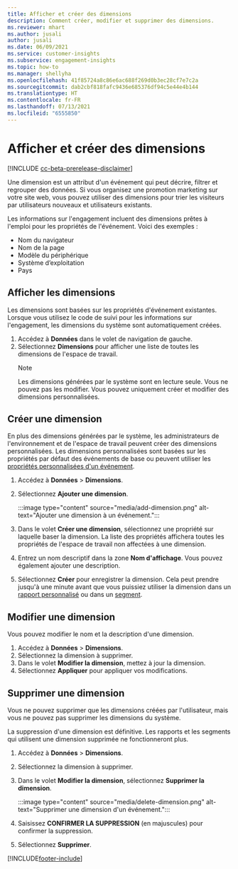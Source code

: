 ```yaml
---
title: Afficher et créer des dimensions
description: Comment créer, modifier et supprimer des dimensions.
ms.reviewer: mhart
ms.author: jusali
author: jusali
ms.date: 06/09/2021
ms.service: customer-insights
ms.subservice: engagement-insights
ms.topic: how-to
ms.manager: shellyha
ms.openlocfilehash: 41f85724a8c86e6ac688f269d0b3ec28cf7e7c2a
ms.sourcegitcommit: dab2cbf818fafc9436e685376df94c5e44e4b144
ms.translationtype: HT
ms.contentlocale: fr-FR
ms.lasthandoff: 07/13/2021
ms.locfileid: "6555850"
---
```

# <a name="view-and-create-dimensions"></a>Afficher et créer des dimensions

[!INCLUDE [cc-beta-prerelease-disclaimer](includes/cc-beta-prerelease-disclaimer.md)]

Une dimension est un attribut d'un événement qui peut décrire, filtrer et regrouper des données. Si vous organisez une promotion marketing sur votre site web, vous pouvez utiliser des dimensions pour trier les visiteurs par utilisateurs nouveaux et utilisateurs existants.  

Les informations sur l'engagement incluent des dimensions prêtes à l'emploi pour les propriétés de l'événement. Voici des exemples :

- Nom du navigateur
- Nom de la page
- Modèle du périphérique
- Système d’exploitation
- Pays

## <a name="view-dimensions"></a>Afficher les dimensions

Les dimensions sont basées sur les propriétés d'événement existantes. Lorsque vous utilisez le code de suivi pour les informations sur l'engagement, les dimensions du système sont automatiquement créées.

1. Accédez à **Données** dans le volet de navigation de gauche. 
1. Sélectionnez **Dimensions** pour afficher une liste de toutes les dimensions de l'espace de travail. 
   > [!NOTE]
   > Les dimensions générées par le système sont en lecture seule. Vous ne pouvez pas les modifier. Vous pouvez uniquement créer et modifier des dimensions personnalisées.

## <a name="create-a-dimension"></a>Créer une dimension

En plus des dimensions générées par le système, les administrateurs de l'environnement et de l'espace de travail peuvent créer des dimensions personnalisées. Les dimensions personnalisées sont basées sur les propriétés par défaut des événements de base ou peuvent utiliser les [propriétés personnalisées d'un événement](advanced-SDK-implementation.md).

1. Accédez à **Données** > **Dimensions**.
1. Sélectionnez **Ajouter une dimension**.

   :::image type="content" source="media/add-dimension.png" alt-text="Ajouter une dimension à un événement.":::

1. Dans le volet **Créer une dimension**, sélectionnez une propriété sur laquelle baser la dimension. La liste des propriétés affichera toutes les propriétés de l'espace de travail non affectées à une dimension.
1. Entrez un nom descriptif dans la zone **Nom d'affichage**. Vous pouvez également ajouter une description.
1. Sélectionnez **Créer** pour enregistrer la dimension. Cela peut prendre jusqu'à une minute avant que vous puissiez utiliser la dimension dans un [rapport personnalisé](custom-reports.md) ou dans un [segment](segments.md). 

## <a name="edit-a-dimension"></a>Modifier une dimension

Vous pouvez modifier le nom et la description d'une dimension.

1. Accédez à **Données** > **Dimensions**.
1. Sélectionnez la dimension à supprimer.
1. Dans le volet **Modifier la dimension**, mettez à jour la dimension.
1. Sélectionnez **Appliquer** pour appliquer vos modifications.

## <a name="delete-a-dimension"></a>Supprimer une dimension

Vous ne pouvez supprimer que les dimensions créées par l'utilisateur, mais vous ne pouvez pas supprimer les dimensions du système.

La suppression d'une dimension est définitive. Les rapports et les segments qui utilisent une dimension supprimée ne fonctionneront plus. 

1. Accédez à **Données** > **Dimensions**.
1. Sélectionnez la dimension à supprimer.
1. Dans le volet **Modifier la dimension**, sélectionnez **Supprimer la dimension**.

   :::image type="content" source="media/delete-dimension.png" alt-text="Supprimer une dimension d'un événement.":::

1. Saisissez **CONFIRMER LA SUPPRESSION** (en majuscules) pour confirmer la suppression. 
1. Sélectionnez **Supprimer**.

[!INCLUDE[footer-include](../includes/footer-banner.md)]
